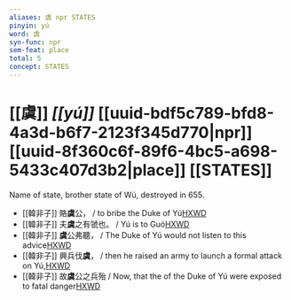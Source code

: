 ```yaml
---
aliases: 虞 npr STATES
pinyin: yú
word: 虞
syn-func: npr
sem-feat: place
total: 5
concept: STATES 
---
```

# [[虞]] *[[yú]]*  [[uuid-bdf5c789-bfd8-4a3d-b6f7-2123f345d770|npr]] [[uuid-8f360c6f-89f6-4bc5-a698-5433c407d3b2|place]] [[STATES]]
Name of state, brother state of Wú, destroyed in 655.
 - [[韓非子]] 賂**虞**公， / to bribe the Duke of Yú[HXWD](https://hxwd.org/textview.html?location=KR3c0005_tls_010-12a.4)
 - [[韓非子]] 夫**虞**之有虢也。 / Yú is to Guó[HXWD](https://hxwd.org/textview.html?location=KR3c0005_tls_010-16a.4)
 - [[韓非子]] **虞**公弗聽， / The Duke of Yú would not listen to this advice[HXWD](https://hxwd.org/textview.html?location=KR3c0005_tls_010-17a.6)
 - [[韓非子]] 興兵伐**虞**， / then he raised an army to launch a formal attack on Yú,[HXWD](https://hxwd.org/textview.html?location=KR3c0005_tls_010-18a.4)
 - [[韓非子]] 故**虞**公之兵殆 / Now, that the of the Duke of Yú were exposed to fatal danger[HXWD](https://hxwd.org/textview.html?location=KR3c0005_tls_010-19a.2)